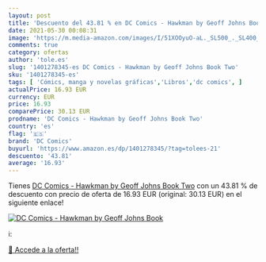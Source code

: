```yaml
---
layout: post
title: 'Descuento del 43.81 % en DC Comics - Hawkman by Geoff Johns Book '
date: 2021-05-30 00:08:31
image: 'https://m.media-amazon.com/images/I/51XOOyuO-aL._SL500_._SL400_.jpg'
comments: true
category: ofertas
author: 'tole.es'
slug: '1401278345-es DC Comics - Hawkman by Geoff Johns Book Two'
sku: '1401278345-es'
tags: [ 'Cómics, manga y novelas gráficas','Libros','dc comics', ]
actualPrice: 16.93 EUR
currency: EUR
price: 16.93
comparePrice: 30.13 EUR
prodname: 'DC Comics - Hawkman by Geoff Johns Book Two'
country: 'es'
flag: '🇪🇸'
brand: 'DC Comics'
buyurl: 'https://www.amazon.es/dp/1401278345/?tag=tolees-21'
descuento: '43.81'
average: '16.93'
---
```


Tienes [DC Comics - Hawkman by Geoff Johns Book Two](https://www.amazon.es/dp/1401278345/?tag=tolees-21) con un 43.81 % de descuento con precio de oferta de 16.93 EUR (original: 30.13 EUR) en el siguiente enlace!

[![DC Comics - Hawkman by Geoff Johns Book ](https://m.media-amazon.com/images/I/51XOOyuO-aL._SL500_._SL400_.jpg)](https://www.amazon.es/dp/1401278345/?tag=tolees-21)

ℹ️:


[🛒 Accede a la oferta!!](https://www.amazon.es/dp/1401278345/?tag=tolees-21)
